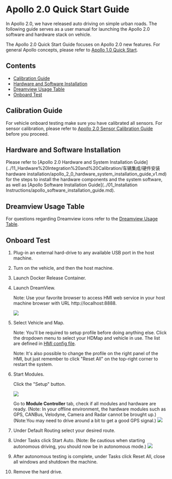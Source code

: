 # Apollo 2.0 Quick Start Guide

In Apollo 2.0, we have released auto driving on simple urban roads. The following guide serves as a user manual for launching the Apollo 2.0 software and hardware stack on vehicle.

The Apollo 2.0 Quick Start Guide focuses on Apollo 2.0 new features. For general Apollo
concepts, please refer to
[Apollo 1.0 Quick Start](../02_Quick%20Start/apollo_1_0_quick_start.md).

## Contents
* [Calibration Guide](#calibration-guide)
* [Hardware and Software Installation](#hardware-and-software-installation)
* [Dreamview Usage Table](#dreamview-usage-table)
* [Onboard Test](#onboard-test)


## Calibration Guide

For vehicle onboard testing make sure you have calibrated all sensors. For sensor calibration, please refer to [Apollo 2.0 Sensor Calibration Guide](../11_Hardware%20Integration%20and%20Calibration/传感器标定/apollo_2_0_sensor_calibration_guide.md) before you proceed.

## Hardware and Software Installation

Please refer to [Apollo 2.0 Hardware and System Installation Guide](../11_Hardware%20Integration%20and%20Calibration/车辆集成/硬件安装hardware installation/apollo_2_0_hardware_system_installation_guide_v1.md)
for the steps to install the hardware components and the system software, as well as [Apollo Software Installation Guide](../01_Installation Instructions/apollo_software_installation_guide.md).

## Dreamview Usage Table

For questions regarding Dreamview icons refer to the [Dreamview Usage Table](https://github.com/ApolloAuto/apollo/blob/r2.5.0/docs/specs/dreamview_usage_table.md).

## Onboard Test

1. Plug-in an external hard-drive to any available USB port in the host machine.

2. Turn on the vehicle, and then the host machine.

3. Launch Docker Release Container.

4. Launch DreamView.

    Note: Use your favorite browser to access HMI web service in your host machine browser with URL http://localhost:8888.

    ![](images/dreamview.png)

5. Select Vehicle and Map.

    Note: You'll be required to setup profile before doing anything else. Click the dropdown menu to select your HDMap and vehicle in use. The list are defined in [HMI config file](https://github.com/ApolloAuto/apollo/blob/r2.5.0/modules/dreamview/conf/hmi.conf).

    Note: It's also possible to change the profile on the right panel of the HMI, but just remember to click "Reset All" on the top-right corner to restart the system.

6. Start Modules.

    Click the "Setup" button.

    ![](images/dreamview_setup.png)

    Go to **Module Controller** tab, check if all modules and hardware are ready. (Note: In your offline environment, the hardware modules such as GPS, CANBus, Velodyne, Camera and Radar cannot be brought up.) (Note:You may need to drive around a bit to get a good GPS signal.)
    ![](./images/dreamview_module_controller.png)

7. Under Default Routing select your desired route.
8. Under Tasks click Start Auto. (Note: Be cautious when starting autonomous driving, you should now be in autonomous mode.)
![](images/dreamview_start_auto.png)
9. After autonomous testing is complete, under Tasks click Reset All, close all windows and shutdown the machine.
10. Remove the hard drive.




